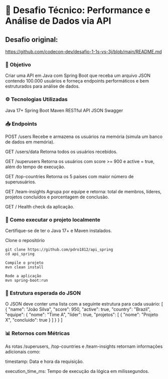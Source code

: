 # 🚀 Desafio Técnico: Performance e Análise de Dados via API

## Desafio original: 
https://github.com/codecon-dev/desafio-1-1s-vs-3j/blob/main/README.md

### 📌 Objetivo
Criar uma API em Java com Spring Boot que receba um arquivo JSON contendo 100.000 usuários e forneça endpoints performáticos e bem estruturados para análise de dados.

### ⚙️ Tecnologias Utilizadas
Java 17+
Spring Boot
Maven
RESTful API
JSON
Swagger

### 📥 Endpoints

POST	/users	Recebe e armazena os usuários na memória (simula um banco de dados em memória).

GET	/users/data	Retorna todos os usuários recebidos.

GET	/superusers	Retorna os usuários com score >= 900 e active = true, além do tempo de execução.

GET	/top-countries	Retorna os 5 países com maior número de superusuários.

GET	/team-insights	Agrupa por equipe e retorna: total de membros, líderes, projetos concluídos e porcentagem de conclusão.

GET	/	Health check da aplicação.

### 🧪 Como executar o projeto localmente
Certifique-se de ter o Java 17+ e Maven instalados.

Clone o repositório
```
git clone https://github.com/pdro1812/api_spring
cd api_spring

Compile o projeto
mvn clean install

Rode a aplicação
mvn spring-boot:run
```
### 📄 Estrutura esperada do JSON
O JSON deve conter uma lista com a seguinte estrutura para cada usuário:
[
  {
    "name": "João Silva",
    "score": 950,
    "active": true,
    "country": "Brazil",
    "equipe": {
      "nome": "Time A",
      "lider": true,
      "projetos": [
        {
          "nome": "Projeto X",
          "concluido": true
        }
      ]
    }
  }
]

### 📊 Retornos com Métricas
As rotas /superusers, /top-countries e /team-insights retornam informações adicionais como:

timestamp: Data e hora da requisição.

execution_time_ms: Tempo de execução da lógica em milissegundos.
